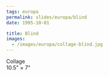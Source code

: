 ```yaml
---
tags: europa
permalink: slides/europa/blind
date: 1995-10-01

title: Blind
images:
  - /images/europa/collage-blind.jpg
---
```

Collage  
10.5" × 7"
